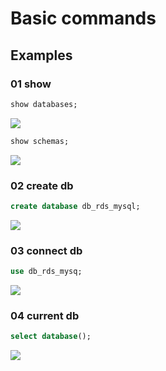 # Basic commands

## Examples
### 01 show
````sql
show databases;
````
[<img src="https://i.imgur.com/ukiGSI8.png">](https://i.imgur.com/ukiGSI8.png)
````sql
show schemas;
````
[<img src="https://i.imgur.com/S8h6sQm.png">](https://i.imgur.com/S8h6sQm.png)

### 02 create db
````sql
create database db_rds_mysql;
````
[<img src="https://i.imgur.com/T6QPiUG.png">](https://i.imgur.com/T6QPiUG.png)

### 03 connect db
````sql
use db_rds_mysq;
````
[<img src="https://i.imgur.com/Eiz2WLe.png">](https://i.imgur.com/Eiz2WLe.png)

### 04 current db
````sql
select database();
````
[<img src="https://i.imgur.com/vXPkZMU.png">](https://i.imgur.com/vXPkZMU.png)
